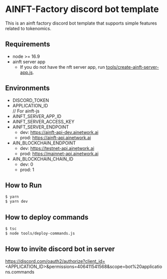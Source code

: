 # AINFT-Factory discord bot template  
This is an ainft factory discord bot template that supports simple features related to tokenomics.

## Requirements
- node >= 16.9
- ainft server app  
  - If you do not have the nft server app, run [tools/create-ainft-server-app.js](https://github.com/ainft-team/ainft-discord-bot-templates/blob/main/tools/create-ainft-server-app.js).

## Environments
- DISCORD_TOKEN
- APPLICATION_ID  
// For ainft-js
- AINFT_SERVER_APP_ID
- AINFT_SERVER_ACCESS_KEY
- AINFT_SERVER_ENDPOINT
  - dev: https://ainft-api-dev.ainetwork.ai
  - prod: https://ainft-api.ainetwork.ai
- AIN_BLOCKCHAIN_ENDPOINT
  - dev: https://testnet-api.ainetwork.ai
  - prod: https://mainnet-api.ainetwork.ai
- AIN_BLOCKCHAIN_CHAIN_ID
  - dev: 0
  - prod: 1

## How to Run
```bash
$ yarn
$ yarn dev
```

## How to deploy commands
```bash
$ tsc
$ node tools/deploy-commands.js
```

## How to invite discord bot in server
https://discord.com/oauth2/authorize?client_id=<APPLICATION_ID>&permissions=406411541568&scope=bot%20applications.commands